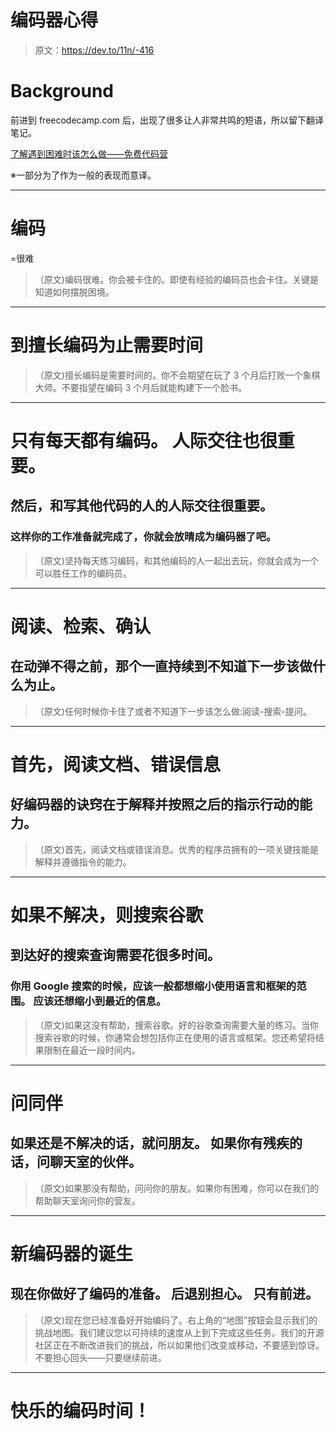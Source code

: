 # 编码器心得

> 原文：<https://dev.to/11n/-416>

# Background

前进到 freecodecamp.com 后，出现了很多让人非常共鸣的短语，所以留下翻译笔记。

[了解遇到困难时该怎么做——免费代码营](https://www.freecodecamp.com/challenges/learn-what-to-do-if-you-get-stuck)

※一部分为了作为一般的表现而意译。

* * *

# 编码
=很难

> （原文)编码很难。你会被卡住的。即使有经验的编码员也会卡住。关键是知道如何摆脱困境。

* * *

# 到擅长编码为止需要时间

> （原文)擅长编码是需要时间的。你不会期望在玩了 3 个月后打败一个象棋大师。不要指望在编码 3 个月后就能构建下一个脸书。

* * *

# 只有每天都有编码。 人际交往也很重要。

## 然后，和写其他代码的人的人际交往很重要。

### 这样你的工作准备就完成了，你就会放晴成为编码器了吧。

> （原文)坚持每天练习编码，和其他编码的人一起出去玩，你就会成为一个可以胜任工作的编码员。

* * *

# 阅读、检索、确认

## 在动弹不得之前，那个一直持续到不知道下一步该做什么为止。

> （原文)任何时候你卡住了或者不知道下一步该怎么做:阅读-搜索-提问。

* * *

# 首先，阅读文档、错误信息

## 好编码器的诀窍在于解释并按照之后的指示行动的能力。

> （原文)首先，阅读文档或错误消息。优秀的程序员拥有的一项关键技能是解释并遵循指令的能力。

* * *

# 如果不解决，则搜索谷歌

## 到达好的搜索查询需要花很多时间。

### 你用 Google 搜索的时候，应该一般都想缩小使用语言和框架的范围。 应该还想缩小到最近的信息。

> （原文)如果这没有帮助，搜索谷歌。好的谷歌查询需要大量的练习。当你搜索谷歌的时候，你通常会想包括你正在使用的语言或框架。您还希望将结果限制在最近一段时间内。

* * *

# 问同伴

## 如果还是不解决的话，就问朋友。 如果你有残疾的话，问聊天室的伙伴。

> （原文)如果那没有帮助，问问你的朋友。如果你有困难，你可以在我们的帮助聊天室询问你的营友。

* * *

# 新编码器的诞生

## 现在你做好了编码的准备。 后退别担心。 只有前进。

> （原文)现在您已经准备好开始编码了。右上角的“地图”按钮会显示我们的挑战地图。我们建议您以可持续的速度从上到下完成这些任务。我们的开源社区正在不断改进我们的挑战，所以如果他们改变或移动，不要感到惊讶。不要担心回头——只要继续前进。

* * *

# 快乐的编码时间！